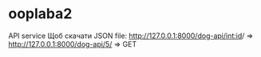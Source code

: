 # ooplaba2
API service
Щоб скачати JSON file:
http://127.0.0.1:8000/dog-api/<int:id>/ => http://127.0.0.1:8000/dog-api/5/ => GET
